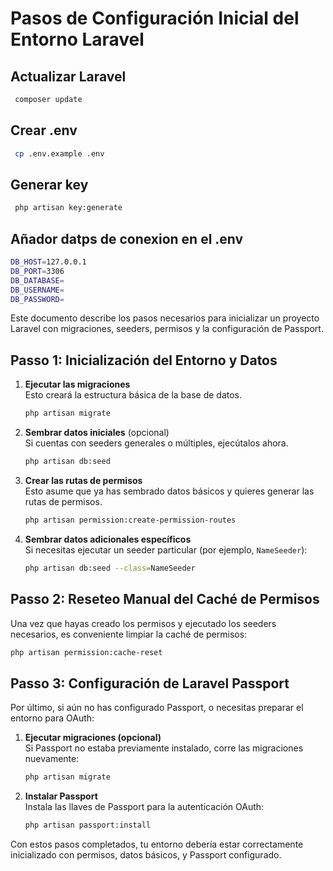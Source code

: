 # Pasos de Configuración Inicial del Entorno Laravel
## Actualizar Laravel
  ```bash
   composer update
   ```
## Crear .env 
  ```bash
   cp .env.example .env
   ```
## Generar key 
  ```bash
   php artisan key:generate
   ```
## Añador datps de conexion en el .env
  ```bash
  DB_HOST=127.0.0.1
  DB_PORT=3306
  DB_DATABASE=
  DB_USERNAME=
  DB_PASSWORD=
   ```


Este documento describe los pasos necesarios para inicializar un proyecto Laravel con migraciones, seeders, permisos y la configuración de Passport.

## Passo 1: Inicialización del Entorno y Datos

1. **Ejecutar las migraciones**  
   Esto creará la estructura básica de la base de datos.  
   ```bash
   php artisan migrate
   ```

2. **Sembrar datos iniciales** (opcional)  
   Si cuentas con seeders generales o múltiples, ejecútalos ahora.  
   ```bash
   php artisan db:seed
   ```

3. **Crear las rutas de permisos**  
   Esto asume que ya has sembrado datos básicos y quieres generar las rutas de permisos.  
   ```bash
   php artisan permission:create-permission-routes
   ```

4. **Sembrar datos adicionales específicos**  
   Si necesitas ejecutar un seeder particular (por ejemplo, `NameSeeder`):  
   ```bash
   php artisan db:seed --class=NameSeeder
   ```

## Passo 2: Reseteo Manual del Caché de Permisos

Una vez que hayas creado los permisos y ejecutado los seeders necesarios, es conveniente limpiar la caché de permisos:  
```bash
php artisan permission:cache-reset
```

## Passo 3: Configuración de Laravel Passport

Por último, si aún no has configurado Passport, o necesitas preparar el entorno para OAuth:

1. **Ejecutar migraciones (opcional)**  
   Si Passport no estaba previamente instalado, corre las migraciones nuevamente:  
   ```bash
   php artisan migrate
   ```

2. **Instalar Passport**  
   Instala las llaves de Passport para la autenticación OAuth:  
   ```bash
   php artisan passport:install
   ```

Con estos pasos completados, tu entorno debería estar correctamente inicializado con permisos, datos básicos, y Passport configurado.
